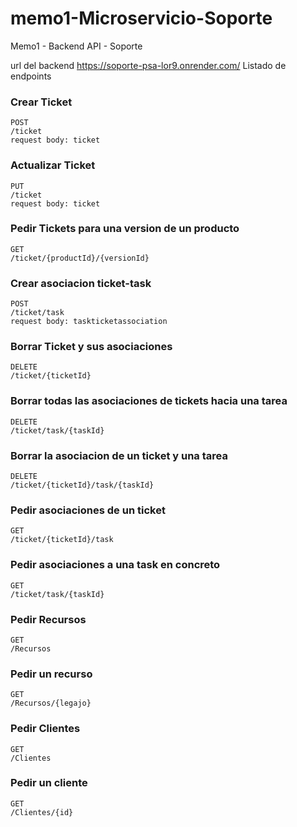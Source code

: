 # memo1-Microservicio-Soporte
Memo1 - Backend API - Soporte

url del backend
https://soporte-psa-lor9.onrender.com/
Listado de endpoints

### Crear Ticket 
    POST
    /ticket
    request body: ticket 

### Actualizar Ticket
    PUT
    /ticket
    request body: ticket 

### Pedir Tickets para una version de un producto
    GET
    /ticket/{productId}/{versionId}

### Crear asociacion ticket-task 
    POST
    /ticket/task
    request body: taskticketassociation

### Borrar Ticket y sus asociaciones
    DELETE
    /ticket/{ticketId}
    
### Borrar todas las asociaciones de tickets hacia una tarea
    DELETE
    /ticket/task/{taskId}

### Borrar la asociacion de un ticket y una tarea
    DELETE
    /ticket/{ticketId}/task/{taskId}

### Pedir asociaciones de un ticket
    GET
    /ticket/{ticketId}/task

### Pedir asociaciones a una task en concreto
    GET
    /ticket/task/{taskId}

### Pedir Recursos
    GET
    /Recursos

### Pedir un recurso
    GET
    /Recursos/{legajo}

### Pedir Clientes 
    GET
    /Clientes

### Pedir un cliente
    GET
    /Clientes/{id}

